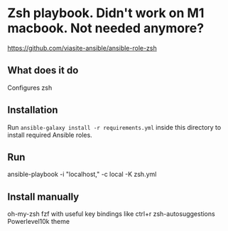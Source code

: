 # Zsh playbook. Didn't work on M1 macbook. Not needed anymore?
https://github.com/viasite-ansible/ansible-role-zsh

## What does it do
Configures zsh

## Installation 
Run `ansible-galaxy install -r requirements.yml` inside this directory to install required Ansible roles.

## Run
ansible-playbook -i "localhost," -c local -K zsh.yml

## Install manually
oh-my-zsh
fzf with useful key bindings like ctrl+r
zsh-autosuggestions
Powerlevel10k theme
